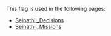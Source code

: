 This flag is used in the following pages:
 - [Seinathil_Decisions](../decisions/Seinathil_Decisions.md)
 - [Seinathil_Missions](../missions/Seinathil_Missions.md)
